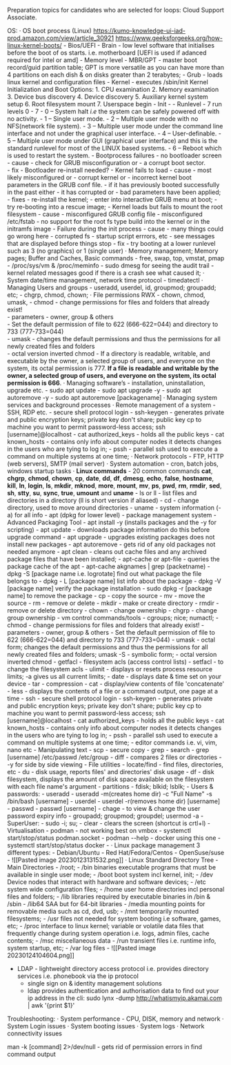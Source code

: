 Preparation topics for candidates who are selected for loops: Cloud Support Associate. 


OS: 
· OS boot process (Linux) https://kumo-knowledge-ui-iad-prod.amazon.com/view/article_30921 https://www.geeksforgeeks.org/how-linux-kernel-boots/
	- Bios/UEFI - Brain - low level software that initialises before the boot of os starts. i.e. motherboard [UEFI is used if adanced required for intel or amd]
	- Memory level - MBR/GPT - master boot record/guid partition table; GPT is more versatile as you can have more than 4 partitions on each dish & on disks greater than 2 terabytes;
	- Grub - loads linux kernel and configuration files
	- Kernel - executes /sbin/init Kernel Initialization and Boot Options:
			1.  CPU examination
			2.  Memory examination
			3.  Device bus discovery
			4.  Device discovery
			5.  Auxiliary kernel system setup
			6.  Root filesystem mount
			7.  Userspace begin
	- Init - 
	- Runlevel - 7 run levels 0 - 7 
		- 0 – System halt _i.e_ the system can be safely powered off with no activity.
		-   1 – Single user mode.
		-   2 – Multiple user mode with no NFS(network file system).
		-   3 – Multiple user mode under the command line interface and not under the graphical user interface.
		-   4 – User-definable.
		-   5 – Multiple user mode under GUI (graphical user interface) and this is the standard runlevel for most of the LINUX based systems.
		-   6 – Reboot which is used to restart the system.
	- Bootprocess failures
		- no bootloader screen
			- cause 
				- check for GRUB misconfiguration or 
				- a corrupt boot sector.  
			- fix
				- Bootloader re-install needed?
		- Kernel fails to load
			- cause 
				- most likely misconfigured or 
				- corrupt kernel or 
				- incorrect kernel boot parameters in the GRUB conf file.
			- if it has previously booted successfully in the past either 
				- it has corrupted or 
				- bad parameters have been applied;
			- fixes
				- re-install the kernel;
				- enter into interactive GRUB menu at boot;
				- try re-booting into a rescue image;
		- Kernel loads but fails to mount the root filesystem
			- cause
				- misconfigured GRUB config file
				- misconfigured /etc/fstab
				- no support for the root fs type build into the kernel or in the initramfs image
		- Failure during the init process
			- cause
				- many things could go wrong here
					- corrupted fs
					- startup script errrors, etc
				- see messages that are displayed before things stop
			- fix
				- try booting at a lower runlevel such as 3 (no graphics) or 1 (single user)
· Memory management; Memory pages; Buffer and Caches, Basic commands 
	- free, swap, top, vmstat, pmap
	- /proc/sys/vm & /proc/meminfo
	- sudo dmesg for seeing the audit trail - kernel related messages good if there is a crash see what caused it;
· System date/time management, network time protocol 
	- timedatectl 
· Managing Users and groups 
	- useradd, userdel, id, groupmod; groupadd; etc;
	- chgrp, chmod, chown;
· File permissions RWX
	- chown, chmod, umask, 
	- chmod - change permissions for files and folders that already exist!  
		- parameters - owner, group & others  
		- Set the default permission of file to 622 (666-622=044) and directory to 733 (777-733=044)  
	- umask - changes the default permissions and thus the permissions for all newly created files and folders  
		- octal version inverted chmod
	- If a directory is readable, writable, and executable by the owner, a selected group of users, and everyone on the system, its octal permission is 777. **If a file is readable and writable by the owner, a selected group of users, and everyone on the system, its octal permission is 666**.
· Managing software’s - installation, uninstallation, upgrade etc. 
	- sudo apt update
	- sudo apt upgrade -y
	- sudo apt autoremove -y
	- sudo apt autoremove [packagename]
· Managing system services and background processes 
· Remote management of a system - SSH, RDP etc. 
	- secure shell protocol login
		- ssh-keygen - generates private and public encryption keys; private key don't share; public key cp to machine you want to permit password-less access; ssh [username]@localhost
		- cat authorized_keys - holds all the public keys
		- cat known_hosts - contains only info about computer nodes it detects changes in the users who are tying to log in;
		- pssh - parallel ssh used to execute a command on multiple systems at one time;
· Network protocols - FTP, HTTP (web servers), SMTP (mail server) 
· System automation - cron, batch jobs, windows startup tasks 
· **Linux commands** - 20 common commands **cat**, **chgrp**, **chmod**, **chown**, **cp**, **date**, **dd**, **df**, **dmesg**, **echo**, **false**, **hostname**, **kill**, **ln**, **login**, **ls**, **mkdir**, **mknod**, **more**, **mount**, **mv**, **ps**, **pwd**, **rm**, **rmdir**, **sed**, **sh**, **stty**, **su**, **sync**, **true**, **umount** and **uname**
	- ls or ll - list files and directories in a directory (ll is short version if aliased)
	- cd - change directory, used to move around directories
	- uname - system information (-a) for all info 
	- apt (dpkg for lower level) - package management system - Advanced Packaging Tool
			- apt install -y (installs packages and the -y for scripting)
			- apt update - downloads package information do this before upgrade command
			- apt upgrade - upgrades existing packages does not install new packages
			- apt autoremove - gets rid of any old packages not needed anymore
			- apt clean - cleans out cache files and any archived package files that have been installed;
		- apt-cache or apt-file - queries the package cache of the apt
			- apt-cache akgnames | grep (packetname)
		- dpkg -S [package name i.e. logrotate] find out what package the file belongs to
		- dpkg - L [package name] list info about the package
		- dpkg -V [package name] verify the package installation
		- sudo dpkg -r [package name] to remove the package
	- cp - copy the source
	- mv - move the source
	- rm - remove or delete
	- mkdir - make or create directory
	- rmdir - remove or delete directory
	- chown - change ownership
	- chgrp - change group ownership
	- vm control commands/tools
		- cgroups; nice; numactl;
	- chmod - change permissions for files and folders that already exist!
		- parameters - owner, group & others
		- Set the default permission of file to 622 (666-622=044) and directory to 733 (777-733=044)
	- umask - octal form; changes the default permissions and thus the permissions for all newly created files and folders; umask -S - symbolic form;
		- octal version inverted chmod
	- getfacl - filesystem acls (access control lists)
	- setfacl - to change the filesystem acls
	- ulimit - displays or resets process resource limits; -a gives us all current limits;
	- date - displays date & time set on your device
	- tar - compression
	- cat - display/view contents of file 'concatenate'
	- less - displays the contents of a file or a command output, one page at a time
	- ssh - secure shell protocol login
		- ssh-keygen - generates private and public encryption keys; private key don't share; public key cp to machine you want to permit password-less access; ssh [username]@localhost
		- cat authorized_keys - holds all the public keys
		- cat known_hosts - contains only info about computer nodes it detects changes in the users who are tying to log in;
		- pssh - parallel ssh used to execute a command on multiple systems at one time;
	- editor commands i.e. vi, vim, nano etc
	- Manipulating text 
		- scp - secure copy
		- grep - search - grep [username] /etc/passwd /etc/group
		- diff - compares 2 files or directories - -y for side by side viewing
	- File utilities
		- locate/find - find files, directories, etc
		- du - disk usage, reports files' and directories' disk usage
		- df - disk filesystem, displays the amount of disk space available on the filesystem with each file name's argument
		- partitions 
			- fdisk; blkid; lsblk;
	- Users & passwords:
		- useradd - useradd -m(creates home dir) -c "Full Name" -s /bin/bash [username]
		- userdel - userdel -r(removes home dir) [username]
		- passwd - passwd [username]
		- chage - to view & change the user password expiry info
		- groupadd; groupmod; groupdel; usermod -a
	- SuperUser:
		- sudo -i; su;
	- clear - clears the screen (shortcut is crtl+l)
	- Virtualisation
		- podman - not working best on vmbox
			- systemctl start/stop/status podman.socket
			- podman --help
		- docker using this one
			- systemctl start/stop/status docker
			- 
· Linux package management 3 different types:
	- Debian/Ubuntu
	- Red Hat/Fedora/Centos
	- OpenSuse/suse
	- ![[Pasted image 20230123131532.png]]
· Linux Standard Directory Tree - Main Directories
	- /root; 
	- /bin  binaries executable programs that must be available in single user mode; 
	- /boot boot system incl kernel, init; 
	- /dev Device nodes that interact with hardware and software devices;
	- /etc system wide configuration files;
	- /home user home directories incl personal files and folders;
	- /lib libraries required by executable binaries in /bin & /sbin
	- /lib64 SAA but for 64-bit libraries
	- /media mounting points for removable media such as cd, dvd, usb;
	- /mnt temporarily mounted filesystems;
	- /usr files not needed for system booting i.e software, games, etc;
	- /proc interface to linux kernel; variable or volatile data files that frequently change during system operation i.e. logs, admin files, cache contents;
	- /msc miscellaneous data
	- /run transient files i.e. runtime info, system startup, etc;
	- /var log files
	- ![[Pasted image 20230124104604.png]]
- LDAP - lightweight directory access protocol i.e. provides directory services i.e. phonebook via the ip protocol
	- single sign on & identity management solutions
	- ldap provides authentication and authorisation data
to find out your ip address in the cli:
	sudo lynx -dump http://whatismyip.akamai.com | awk '{print $1}'


Troubleshooting: 
· System performance - CPU, DISK, memory and network 
· System Login issues 
· System booting issues 
· System logs 
· Network connectivity issues



man -k [command]
2>/dev/null - gets rid of permission errors in find command output